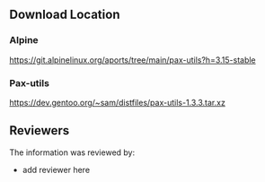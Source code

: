 ## Download Location

### Alpine

https://git.alpinelinux.org/aports/tree/main/pax-utils?h=3.15-stable

### Pax-utils

https://dev.gentoo.org/~sam/distfiles/pax-utils-1.3.3.tar.xz

## Reviewers

The information was reviewed by:

* add reviewer here